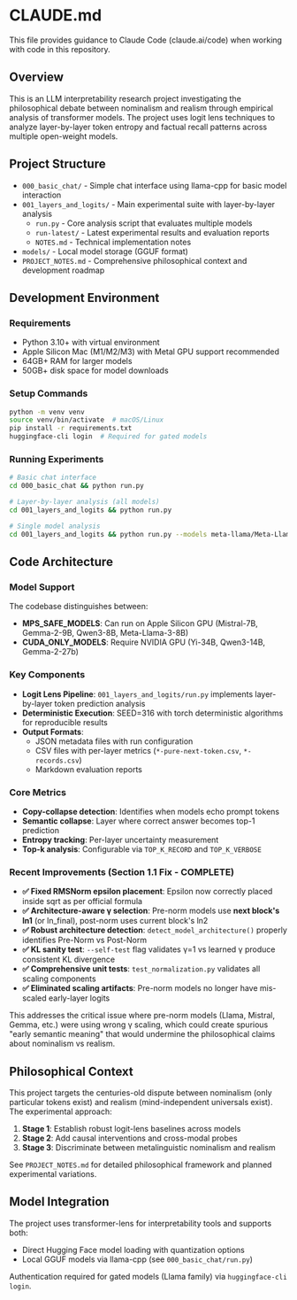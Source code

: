 # CLAUDE.md

This file provides guidance to Claude Code (claude.ai/code) when working with code in this repository.

## Overview

This is an LLM interpretability research project investigating the philosophical debate between nominalism and realism through empirical analysis of transformer models. The project uses logit lens techniques to analyze layer-by-layer token entropy and factual recall patterns across multiple open-weight models.

## Project Structure

- `000_basic_chat/` - Simple chat interface using llama-cpp for basic model interaction
- `001_layers_and_logits/` - Main experimental suite with layer-by-layer analysis
  - `run.py` - Core analysis script that evaluates multiple models
  - `run-latest/` - Latest experimental results and evaluation reports
  - `NOTES.md` - Technical implementation notes
- `models/` - Local model storage (GGUF format)
- `PROJECT_NOTES.md` - Comprehensive philosophical context and development roadmap

## Development Environment

### Requirements
- Python 3.10+ with virtual environment
- Apple Silicon Mac (M1/M2/M3) with Metal GPU support recommended
- 64GB+ RAM for larger models
- 50GB+ disk space for model downloads

### Setup Commands
```bash
python -m venv venv
source venv/bin/activate  # macOS/Linux
pip install -r requirements.txt
huggingface-cli login  # Required for gated models
```

### Running Experiments
```bash
# Basic chat interface
cd 000_basic_chat && python run.py

# Layer-by-layer analysis (all models)
cd 001_layers_and_logits && python run.py

# Single model analysis
cd 001_layers_and_logits && python run.py --models meta-llama/Meta-Llama-3-8B
```

## Code Architecture

### Model Support
The codebase distinguishes between:
- **MPS_SAFE_MODELS**: Can run on Apple Silicon GPU (Mistral-7B, Gemma-2-9B, Qwen3-8B, Meta-Llama-3-8B)
- **CUDA_ONLY_MODELS**: Require NVIDIA GPU (Yi-34B, Qwen3-14B, Gemma-2-27b)

### Key Components
- **Logit Lens Pipeline**: `001_layers_and_logits/run.py` implements layer-by-layer token prediction analysis
- **Deterministic Execution**: SEED=316 with torch deterministic algorithms for reproducible results
- **Output Formats**: 
  - JSON metadata files with run configuration
  - CSV files with per-layer metrics (`*-pure-next-token.csv`, `*-records.csv`)
  - Markdown evaluation reports

### Core Metrics
- **Copy-collapse detection**: Identifies when models echo prompt tokens
- **Semantic collapse**: Layer where correct answer becomes top-1 prediction
- **Entropy tracking**: Per-layer uncertainty measurement
- **Top-k analysis**: Configurable via `TOP_K_RECORD` and `TOP_K_VERBOSE`

### Recent Improvements (Section 1.1 Fix - COMPLETE)
- **✅ Fixed RMSNorm epsilon placement**: Epsilon now correctly placed inside sqrt as per official formula
- **✅ Architecture-aware γ selection**: Pre-norm models use **next block's ln1** (or ln_final), post-norm uses current block's ln2
- **✅ Robust architecture detection**: `detect_model_architecture()` properly identifies Pre-Norm vs Post-Norm 
- **✅ KL sanity test**: `--self-test` flag validates γ=1 vs learned γ produce consistent KL divergence
- **✅ Comprehensive unit tests**: `test_normalization.py` validates all scaling components
- **✅ Eliminated scaling artifacts**: Pre-norm models no longer have mis-scaled early-layer logits

This addresses the critical issue where pre-norm models (Llama, Mistral, Gemma, etc.) were using wrong γ scaling, which could create spurious "early semantic meaning" that would undermine the philosophical claims about nominalism vs realism.

## Philosophical Context

This project targets the centuries-old dispute between nominalism (only particular tokens exist) and realism (mind-independent universals exist). The experimental approach:

1. **Stage 1**: Establish robust logit-lens baselines across models
2. **Stage 2**: Add causal interventions and cross-modal probes
3. **Stage 3**: Discriminate between metalinguistic nominalism and realism

See `PROJECT_NOTES.md` for detailed philosophical framework and planned experimental variations.

## Model Integration

The project uses transformer-lens for interpretability tools and supports both:
- Direct Hugging Face model loading with quantization options
- Local GGUF models via llama-cpp (see `000_basic_chat/run.py`)

Authentication required for gated models (Llama family) via `huggingface-cli login`.